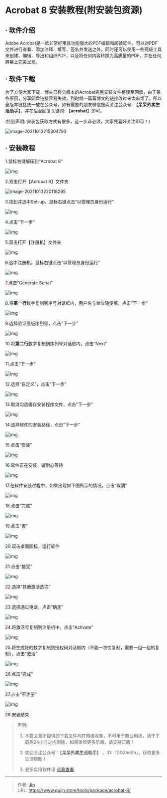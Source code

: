 # Acrobat 8 安装教程(附安装包资源)


## · 软件介绍

Adobe Acrobat是一款非常好用且功能强大的PDF编辑和阅读软件。可以对PDF文件进行查看、添加注释、填写、签名并发送之外，同时还可以使用一些高级工具来创建、编辑、导出和组织PDF，以及将任何内容转换为高质量的PDF，并在任何屏幕上完美呈现。


## · 软件下载
为了方便大家下载，博主已将全版本的Acrobat完整安装文件整理至网盘，由于某些原因，分享网盘链接容易失效，到时候一篇篇博文的链接改过来太麻烦了。所以全版本链接统一放在公众号，如有需要的朋友微信搜索关注公众号: 【**呆呆外卖生活助手**】，并在后台回复关键词: 【**acrobat**】即可。

(特别声明: 安装包获取方式有很多，这一步非必须，大家凭喜好关注即可！)

![image-20211013215304793](https://img.gujin.store/img/image-20211013215304793.png)

## · 安装教程

1.鼠标右键解压到“Acrobat 8”

![img](https://img.gujin.store/img/v2-71f2f89945c1921227a7abd04fc7d09a_720w.png)



2.双击打开【Acrobat 8】文件夹

![image-20211013220118295](https://img.gujin.store/img/image-20211013220118295.png)



3.找到并选中Set-up，鼠标右键点击“以管理员身份运行”

![img](https://img.gujin.store/img/v2-4a6b41d7b2777c8bdf71ae1d7ce054e6_720w.png)



4.点击“下一步”

![img](https://img.gujin.store/img/v2-32bc9b3f140b9d7d94c41aa4f373ef8a_720w.png)



5.双击打开【注册机】文件夹

![img](https://img.gujin.store/img/v2-4a27244a46a095f1e6bc07c3f5d53278_720w.png)



6.选中注册机，鼠标右键点击“以管理员身份运行”

![img](https://img.gujin.store/img/v2-55158d3165b05345cf2b6d78812830ad_720w.png)

7.点击“Generate Serial”

![img](https://img.gujin.store/img/v2-ee1c47fb7afced050c8efa021e13b3b0_720w.png)

8.将**第一行**数字复制到序号对话框内，用户名与单位随便填，点击“下一步”

![img](https://img.gujin.store/img/v2-811b81bccc79173c1bdc46254ae0e308_720w.png)

9.选择验证原版序列号，点击“下一步”

![img](https://img.gujin.store/img/v2-7cc5cc24cc0b9f179e0e953d677c4fae_720w.png)

10.将**第二行**数字复制到序列号对话框内，点击“Next”

![img](https://img.gujin.store/img/v2-81dd5ecd8b8fa0fbc286a9fb93503518_720w.png)

11.点击“下一步”

![img](https://img.gujin.store/img/v2-762d10ebe7b2caee076a7eeda9ec21b5_720w.png)

12.选择“自定义”，点击“下一步”

![img](https://img.gujin.store/img/v2-2fc30c2a05a7c968d8a5c647c44449bb_720w.png)

13.取消勾选缓存安装程序文件，点击“下一步”

![img](https://img.gujin.store/img/v2-8a832263e832ad2920b25084978581c9_720w.png)

14.选择软件的安装路径，点击“下一步”

![img](https://img.gujin.store/img/v2-8ee3b93fac8e55a03fd273ad0b95554c_720w.png)

15.点击“安装”

![img](https://img.gujin.store/img/v2-77633b2a9c2e368b0afb8223c8f4c378_720w.png)

16.软件正在安装，请耐心等待

![img](https://img.gujin.store/img/v2-40e9b60ad05316e004b325cb28237985_720w.png)

17.在软件安装过程中，如果出现如下图所示的情况，点击“取消”

![img](https://img.gujin.store/img/v2-27431507bf24171bea38291e2dcb4920_720w.png)

18.点击“完成”

![img](https://img.gujin.store/img/v2-f87674eed8213a8dad83771d38404a03_720w.png)

19.点击“否”

![img](https://img.gujin.store/img/v2-5d3b349f5595e1dfcbe379fa8f30dde2_720w.png)

20.双击桌面图标，运行软件

![img](https://img.gujin.store/img/v2-80b001d799ebcfc9557b265f5394c8f3_720w.png)

21.点击“接受”

![img](https://img.gujin.store/img/v2-e93d819306dfbeff5b7ab84d0158e278_720w.png)

22.选择“其他激活选项”

![img](https://img.gujin.store/img/v2-fdd19d99f529c527d9bf34b55dbac74f_720w.png)

23.选择通过电话，点击“确定”

![img](https://img.gujin.store/img/v2-f98014d4a261556bab6593f9ebc118dd_720w.png)

24.将激活号复制到注册机中，点击“Activate”

![img](https://img.gujin.store/img/v2-58e356f3cb9675147679ed0af0eabd6e_720w.png)

25.将生成好的数字复制到授权码对话框内（不能一次性复制，需要一组一组的复制），点击“激活”

![img](https://img.gujin.store/img/v2-6414fa04abc602e07cab0903232d9ffb_720w.png)

26.点击“完成”

![img](https://img.gujin.store/img/v2-3cfd0821dcf48de4ef653faf0be018e1_720w.png)

27.点击“不注册”

![img](https://img.gujin.store/img/v2-73e9b72ec35f7f1b1622d5a2077bb747_720w.png)

28.安装结束




> 声明: 
>
> 1. 本篇文章所提供的下载文件均在网络收集，不可用于商业用途，请于下载后24小时之内删除，如需体验更多乐趣，请支持正版！
>
> 2. 欢迎关注公众号：【**呆呆外卖生活助手**】 ，ID:『DDZhuSh』，获取更多生活帮助！
>
> 3. 更多实用软件请  [点我查看](/tools)


---

> 作者: [Jin](https://img.gujin.store/img/favicon.ico)  
> URL: https://www.gujin.store/tools/package/acrobat-8/  

